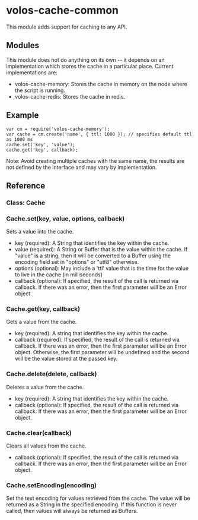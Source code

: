 # volos-cache-common

This module adds support for caching to any API.

## Modules

This module does not do anything on its own -- it depends on an implementation which stores the cache in a particular
place. Current implementations are:

* volos-cache-memory: Stores the cache in memory on the node where the script is running.
* volos-cache-redis: Stores the cache in redis.

## Example

    var cm = require('volos-cache-memory');
    var cache = cm.create('name', { ttl: 1000 }); // specifies default ttl as 1000 ms
    cache.set('key', 'value');
    cache.get('key', callback);

Note: Avoid creating multiple caches with the same name, the results are not defined by the interface and
may vary by implementation.

## Reference

### Class: Cache

### Cache.set(key, value, options, callback)

Sets a value into the cache.

* key (required): A String that identifies the key within the cache.
* value (required): A String or Buffer that is the value within the cache. If "value" is a string, then it will be
converted to a Buffer using the encoding field set in "options" or "utf8" otherwise.
* options (optional): May include a 'ttl' value that is the time for the value to live in the cache (in milliseconds)
* callback (optional): If specified, the result of the call is returned via callback. If there was an error, then the
first parameter will be an Error object.

### Cache.get(key, callback)

Gets a value from the cache.

* key (required): A string that identifies the key within the cache.
* callback (required): If specified, the result of the call is returned via callback. If there was an error, then the
first parameter will be an Error object. Otherwise, the first parameter will be undefined and the second will be
the value stored at the passed key.

### Cache.delete(delete, callback)

Deletes a value from the cache.

* key (required): A string that identifies the key within the cache.
* callback (optional): If specified, the result of the call is returned via callback. If there was an error, then the
first parameter will be an Error object.

### Cache.clear(callback)

Clears all values from the cache.

* callback (optional): If specified, the result of the call is returned via callback. If there was an error, then the
first parameter will be an Error object.

### Cache.setEncoding(encoding)

Set the text encoding for values retrieved from the cache. The value will be returned as a String
in the specified encoding. If this function is never called, then values will always be returned as Buffers.
